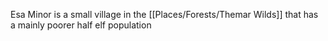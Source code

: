 Esa Minor is a small village in the [[Places/Forests/Themar Wilds]] that has a mainly poorer half elf population 
